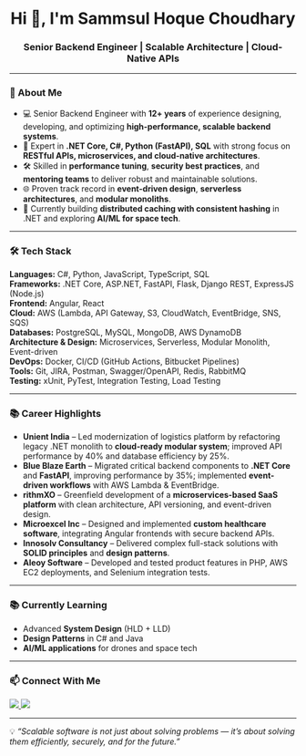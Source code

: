 <h1 align="center">Hi 👋, I'm Sammsul Hoque Choudhary</h1>
<h3 align="center">Senior Backend Engineer | Scalable Architecture | Cloud-Native APIs</h3>

---

### 🚀 About Me
- 💻 Senior Backend Engineer with **12+ years** of experience designing, developing, and optimizing **high-performance, scalable backend systems**.
- 🔹 Expert in **.NET Core, C#, Python (FastAPI), SQL** with strong focus on **RESTful APIs, microservices, and cloud-native architectures**.
- 🛠 Skilled in **performance tuning**, **security best practices**, and **mentoring teams** to deliver robust and maintainable solutions.
- 🌐 Proven track record in **event-driven design**, **serverless architectures**, and **modular monoliths**.
- 🔭 Currently building **distributed caching with consistent hashing** in .NET and exploring **AI/ML for space tech**.

---

### 🛠 Tech Stack
**Languages:** C#, Python, JavaScript, TypeScript, SQL  
**Frameworks:** .NET Core, ASP.NET, FastAPI, Flask, Django REST, ExpressJS (Node.js)  
**Frontend:** Angular, React  
**Cloud:** AWS (Lambda, API Gateway, S3, CloudWatch, EventBridge, SNS, SQS)  
**Databases:** PostgreSQL, MySQL, MongoDB, AWS DynamoDB  
**Architecture & Design:** Microservices, Serverless, Modular Monolith, Event-driven  
**DevOps:** Docker, CI/CD (GitHub Actions, Bitbucket Pipelines)  
**Tools:** Git, JIRA, Postman, Swagger/OpenAPI, Redis, RabbitMQ  
**Testing:** xUnit, PyTest, Integration Testing, Load Testing  

---

### 📚 Career Highlights
- **Unient India** – Led modernization of logistics platform by refactoring legacy .NET monolith to **cloud-ready modular system**; improved API performance by 40% and database efficiency by 25%.
- **Blue Blaze Earth** – Migrated critical backend components to **.NET Core** and **FastAPI**, improving performance by 35%; implemented **event-driven workflows** with AWS Lambda & EventBridge.
- **rithmXO** – Greenfield development of a **microservices-based SaaS platform** with clean architecture, API versioning, and event-driven design.
- **Microexcel Inc** – Designed and implemented **custom healthcare software**, integrating Angular frontends with secure backend APIs.
- **Innosolv Consultancy** – Delivered complex full-stack solutions with **SOLID principles** and **design patterns**.
- **Aleoy Software** – Developed and tested product features in PHP, AWS EC2 deployments, and Selenium integration tests.

---

### 📚 Currently Learning
- Advanced **System Design** (HLD + LLD)
- **Design Patterns** in C# and Java
- **AI/ML applications** for drones and space tech

---

### 📫 Connect With Me
<p align="left">
  <a href="https://www.linkedin.com/in/sammsulhoq" target="_blank">
    <img src="https://img.shields.io/badge/LinkedIn-0A66C2?style=for-the-badge&logo=linkedin&logoColor=white" />
  </a>
  <a href="mailto:sammsulhoq@gmail.com">
    <img src="https://img.shields.io/badge/Email-D14836?style=for-the-badge&logo=gmail&logoColor=white" />
  </a>
</p>

---

💡 *“Scalable software is not just about solving problems — it’s about solving them efficiently, securely, and for the future.”*
